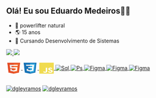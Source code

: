 ## Olá! Eu sou Eduardo Medeiros👋🏻

- 🌱 powerlifter natural
- 🌎 15 anos
- 🔭 Cursando Desenvolvimento de Sistemas 

<div>
  <a href="https://github.com/MTSmalow" >
  <img height="180em" src="https://github-readme-stats.vercel.app/api?username=MTSmalow&show_icons=true&theme=tokyonight&include_all_commits=true&count_private=true"/>
  <img height="180em" src="https://github-readme-stats.vercel.app/api/top-langs/?username=MTSmalow&layout=compact&langs_count=7&theme=tokyonight"/>
</div>
  
<div style="display: inline_block"><br>
  <img align="center" alt="HTML" height="30" width="40" src="https://raw.githubusercontent.com/devicons/devicon/master/icons/html5/html5-original.svg">
  <img align="center" alt="CSS" height="30" width="40" src="https://raw.githubusercontent.com/devicons/devicon/master/icons/css3/css3-original.svg">
  <img align="center" alt="Js" height="30" width="40" src="https://raw.githubusercontent.com/devicons/devicon/master/icons/javascript/javascript-plain.svg">
  <img align="center" alt="Sql" height="30" width="40" src="https://cdn.jsdelivr.net/gh/devicons/devicon/icons/mysql/mysql-plain.svg">
  <img align="center" alt="Ps" height="30" width="40" src="https://cdn.jsdelivr.net/gh/devicons/devicon/icons/photoshop/photoshop-line.svg" />
  <img align="center" alt="Figma" height="30" width="40" src="https://cdn.jsdelivr.net/gh/devicons/devicon/icons/figma/figma-original.svg" />
  <img align="center" alt="Figma" height="50" width="45" src="https://cdn.jsdelivr.net/gh/devicons/devicon/icons/php/php-original.svg"  />
  <img align="center" alt="Figma" height="50" width="45" src="https://upload.wikimedia.org/wikipedia/en/3/30/Java_programming_language_logo.svg"  />
</div>
  
  ##
  
  <div>
<a href="https://www.linkedin.com/in/eduardo-medeiros-8b4bb3279" target="blank"><img align="center" src="https://raw.githubusercontent.com/rahuldkjain/github-profile-readme-generator/master/src/images/icons/Social/linked-in-alt.svg" alt="dgleyramos" height="30" width="40" /></a>
<a href="https://www.instagram.com/mts_malow/" target="blank"><img align="center" src="https://raw.githubusercontent.com/rahuldkjain/github-profile-readme-generator/master/src/images/icons/Social/instagram.svg" alt="dgleyramos" height="30" width="40" /></a>
        
  </div>
